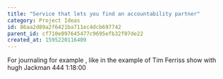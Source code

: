 ```yaml
---
title: "Service that lets you find an accountability partner"
category: Project Ideas
id: 86aa2d89a2f6421ba711ec4dcb697742
parent_id: cf710e097645477c9695efb32f07de22
created_at: 1595220116409
---
```


For journaling for example , like in the example of Tim Ferriss show with hugh Jackman 444 1:18:00
    